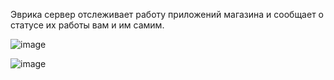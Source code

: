 Эврика сервер отслеживает работу приложений магазина и сообщает о статусе их работы вам и им самим.


![image](https://github.com/Gabryelf/Shop_SB_JPA_AOP/assets/145398532/3119f0db-8ccb-406d-b42e-25a21976892f)






![image](https://github.com/Gabryelf/Shop_SB_JPA_AOP/assets/145398532/ef256415-0129-474f-9b66-0f5e9d045385)

